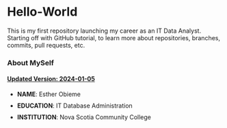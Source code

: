 # Hello-World
This is my first repository launching my career as an IT Data Analyst. Starting off with GitHub tutorial, to learn more about repositories, branches, commits, pull requests, etc. 

<h3>About MySelf</h3>
<h4><b><u>Updated Version: 2024-01-05</u></b></h4>

<style>
    .space{margin-bottom: 10px}
</style>
<p>
    <ul>
    <li class = "space"><b>NAME</b>: Esther Obieme</li>
    <li class = "space"><b>EDUCATION</b>: IT Database Administration</li>
    <li class = "space" ><b>INSTITUTION</b>: Nova Scotia Community College</li>
    </ul>
</p>
